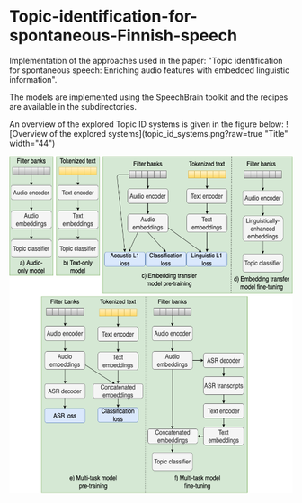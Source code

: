 # Topic-identification-for-spontaneous-Finnish-speech

Implementation of the approaches used in the paper: "Topic identification for spontaneous speech: Enriching audio features with embedded linguistic information".

The models are implemented using the SpeechBrain toolkit and the recipes are available in the subdirectories.

An overview of the explored Topic ID systems is given in the figure below:
![Overview of the explored systems](topic_id_systems.png?raw=true "Title" width="44")

<img src="topic_id_systems.png" width="600" height="600">
